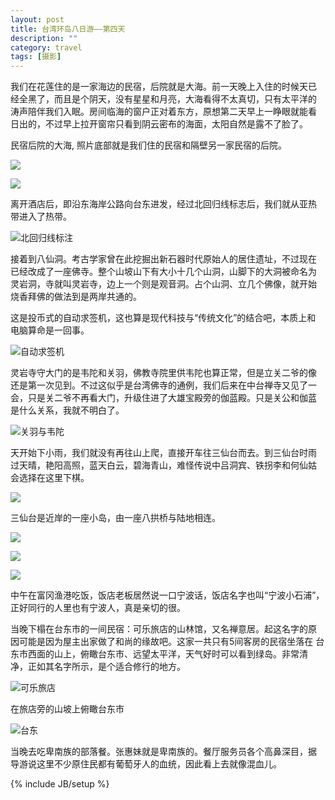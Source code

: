 ```yaml
---
layout: post
title: 台湾环岛八日游——第四天
description: ""
category: travel
tags: [摄影]
---
```


我们在花莲住的是一家海边的民宿，后院就是大海。前一天晚上入住的时候天已
经全黑了，而且是个阴天，没有星星和月亮，大海看得不太真切，只有太平洋的
涛声陪伴我们入眠。房间临海的窗户正对着东方，原想第二天早上一睁眼就能看
日出的，不过早上拉开窗帘只看到阴云密布的海面，太阳自然是露不了脸了。

民宿后院的大海, 照片底部就是我们住的民宿和隔壁另一家民宿的后院。

<a
href="http://i46.photobucket.com/albums/f136/bird_frank/_IGP5727_zps7e5d0780.jpg"
target="_blank" alt="民宿后院的大海"><img src="http://i46.photobucket.com/albums/f136/bird_frank/_IGP5727_zps7e5d0780.jpg" /></a>

<a
href="http://i46.photobucket.com/albums/f136/bird_frank/_IGP5738_zps434951e7.jpg"
target="_blank" alt="民宿后院的大海"><img src="http://i46.photobucket.com/albums/f136/bird_frank/_IGP5738_zps434951e7.jpg" /></a>


离开酒店后，即沿东海岸公路向台东进发，经过北回归线标志后，我们就从亚热
带进入了热带。

![北回归线标注](http://i46.photobucket.com/albums/f136/bird_frank/_IGP5745_zps6be9bc47.jpg)

接着到八仙洞。考古学家曾在此挖掘出新石器时代原始人的居住遗址，不过现在
已经改成了一座佛寺。整个山坡山下有大小十几个山洞，山脚下的大洞被命名为
灵岩洞，寺就叫灵岩寺，边上一个则是观音洞。占个山洞、立几个佛像，就开始
烧香拜佛的做法到是两岸共通的。

这是投币式的自动求签机，这也算是现代科技与“传统文化”的结合吧，本质上和
电脑算命是一回事。

![自动求签机](http://i46.photobucket.com/albums/f136/bird_frank/_IGP5762_zps46d18363.jpg)

灵岩寺守大门的是韦陀和关羽，佛教寺院里供韦陀也算正常，但是立关二爷的像
还是第一次见到。不过这似乎是台湾佛寺的通例，我们后来在中台禅寺又见了一
会，只是关二爷不再看大门，升级住进了大雄宝殿旁的伽蓝殿。只是关公和伽蓝
是什么关系，我就不明白了。

![关羽与韦陀](http://i46.photobucket.com/albums/f136/bird_frank/_IGP5763_zps80a00d79.jpg)

天开始下小雨，我们就没有再往山上爬，直接开车往三仙台而去。到三仙台时雨
过天晴，艳阳高照，蓝天白云，碧海青山，难怪传说中吕洞宾、铁拐李和何仙姑
会选择在这里下棋。

<a alt="三仙台" 
href="http://i46.photobucket.com/albums/f136/bird_frank/_IGP5792_zps4f9edc2c.jpg"
target="_blank"><img 
src="http://i46.photobucket.com/albums/f136/bird_frank/_IGP5792_zps4f9edc2c.jpg"
/>
</a>

三仙台是近岸的一座小岛，由一座八拱桥与陆地相连。

<a alt="八拱桥" 
href="http://i46.photobucket.com/albums/f136/bird_frank/_IGP5773_zps76de16bc.jpg"
target="_blank">
<img
src="http://i46.photobucket.com/albums/f136/bird_frank/_IGP5773_zps76de16bc.jpg"/>
</a>

<a alt="八拱桥与三仙台"
href="http://i46.photobucket.com/albums/f136/bird_frank/_IGP5797_zpscf57d14c.jpg"
target="_blank">
<img
src="http://i46.photobucket.com/albums/f136/bird_frank/_IGP5797_zpscf57d14c.jpg"
/>
</a>

<a alt="大海与礁石"
href="http://i46.photobucket.com/albums/f136/bird_frank/_IGP5800_zps5ed4ef05.jpg"
target="_blank"><img
src="http://i46.photobucket.com/albums/f136/bird_frank/_IGP5800_zps5ed4ef05.jpg"
/>
</a>

中午在富冈渔港吃饭，饭店老板居然说一口宁波话，饭店名字也叫“宁波小石浦”，
正好同行的人里也有宁波人，真是亲切的很。

当晚下榻在台东市的一间民宿：可乐旅店的山林馆，又名禅意居。起这名字的原
因可能是因为屋主出家做了和尚的缘故吧。这家一共只有5间客房的民宿坐落在
台东市西面的山上，俯瞰台东市、远望太平洋，天气好时可以看到绿岛。非常清
净，正如其名字所示，是个适合修行的地方。

![可乐旅店](http://i46.photobucket.com/albums/f136/bird_frank/_IGP5846_zpse4011216.jpg)

在旅店旁的山坡上俯瞰台东市

![台东](http://i46.photobucket.com/albums/f136/bird_frank/_IGP5853_zps8e3ca234.jpg)

当晚去吃卑南族的部落餐。张惠妹就是卑南族的。餐厅服务员各个高鼻深目，据
导游说这里不少原住民都有葡萄牙人的血统，因此看上去就像混血儿。

{% include JB/setup %}
